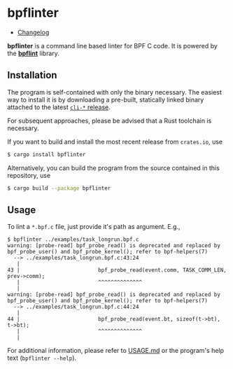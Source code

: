 bpflinter
=========

- [Changelog](CHANGELOG.md)

**bpflinter** is a command line based linter for BPF C code. It is
powered by the [**bpflint**][bpflint] library.

Installation
------------

The program is self-contained with only the binary necessary. The
easiest way to install it is by downloading a pre-built, statically
linked binary attached to the latest [`cli-*` release][cli-releases].

For subsequent approaches, please be advised that a Rust toolchain is
necessary.

If you want to build and install the most recent release from
`crates.io`, use
```sh
$ cargo install bpflinter
```

Alternatively, you can build the program from the source contained in
this repository, use
```sh
$ cargo build --package bpflinter
```

Usage
-----

To lint a `*.bpf.c` file, just provide it's path as argument. E.g.,
```
$ bpflinter ../examples/task_longrun.bpf.c
warning: [probe-read] bpf_probe_read() is deprecated and replaced by bpf_probe_user() and bpf_probe_kernel(); refer to bpf-helpers(7)
  --> ../examples/task_longrun.bpf.c:43:24
   |
43 |                         bpf_probe_read(event.comm, TASK_COMM_LEN, prev->comm);
   |                         ^^^^^^^^^^^^^^
   |
warning: [probe-read] bpf_probe_read() is deprecated and replaced by bpf_probe_user() and bpf_probe_kernel(); refer to bpf-helpers(7)
  --> ../examples/task_longrun.bpf.c:44:24
   |
44 |                         bpf_probe_read(event.bt, sizeof(t->bt), t->bt);
   |                         ^^^^^^^^^^^^^^
   |
```

For additional information, please refer to [USAGE.md](USAGE.md) or the
program's help text (`bpflinter --help`).

[cli-releases]: https://github.com/d-e-s-o/bpflint/releases
[bpflint]: https://github.com/d-e-s-o/bpflint
